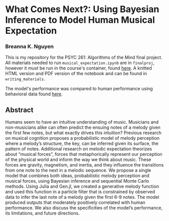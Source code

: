 # What Comes Next?: Using Bayesian Inference to Model Human Musical Expectation
### Breanna K. Nguyen

This is my repository for the PSYC 261: Algorithms of the Mind final project. All materials needed to run `musical_expectation.ipynb` are in `finalproj`, however it *must* be run in the course's container, found [here](https://github.com/CNCLgithub/Algorithms-of-the-Mind/). A knitted HTML version and PDF version of the notebook and can be found in `writing_materials`.

The model's performance was compared to human performance using behavioral data found [here](https://osf.io/wgz9t/).

## Abstract
Humans seem to have an intuitive understanding of music. Musicians and non-musicians alike can often predict the ensuing notes of a melody given the first few notes, but what exactly drives this intuition? Previous research on musical cognition proposes a probabilistic model of melody perception where a melody’s structure, the key, can be inferred given its surface, the pattern of notes. Additional research on melodic expectation theorizes about “musical forces”, forces that metaphorically represent our perception of the physical world and inform the way we think about music. These forces are gravity, magnetism, and inertia, and they influence the transitions from one note to the next in a melodic sequence. We propose a single model that combines both ideas, probabilistic melody perception and musical forces, using Bayesian inference and sequential Monte Carlo methods. Using Julia and Gen.jl, we created a generative melody function and used this function in a particle filter that is constrained by observed data to infer the last note of a melody given the first 6-9 notes. The model produced outputs that moderately positively correlated with human performance. We also discuss the specificities of the model’s performance, its limitations, and future directions.
